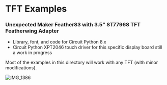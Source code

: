 # TFT Examples
### Unexpected Maker FeatherS3 with 3.5" ST7796S TFT Featherwing Adapter

- Library, font, and code for Circuit Python 8.x
- Circuit Python XPT2046 touch driver for this specific display board still a work in progress

Most of the examples in this directory will work with any TFT (with minor modifications).
 
![IMG_1386](https://github.com/DJDevon3/My_Circuit_Python_Projects/assets/49322231/8735f5d6-3c21-47fd-a6fd-cdcaedd831a5)
